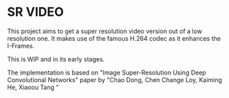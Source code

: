 # SR VIDEO

This project aims to get a super resolution video version out of a low resolution one. It makes use of the famous H.264 codec as it enhances the I-Frames.
 
This is WIP and in its early stages.

The implementation is based on "Image Super-Resolution Using Deep Convolutional Networks" paper by "Chao Dong, Chen Change Loy, Kaiming He, Xiaoou Tang
"  
